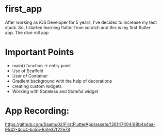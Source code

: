 # first_app

After working as iOS Developer for 5 years, I've decidec to increase my tect stack. So, I started learning flutter from scratch and this is my first flutter app.
The dice roll app

# Important Points
- main() function -> entry point
- Use of Scaffold
- User of Container
- Gradient background with the help of decorations
- creating custom widgets
- Working with Stateless and Stateful widget


# App Recording:
https://github.com/Saamu02/FirstFlutterApp/assets/126147404/98b4a4aa-9542-4cc4-ba55-8a1e37f22e78


